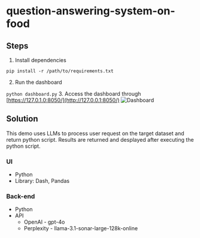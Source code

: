 # question-answering-system-on-food

## Steps
1. Install dependencies
   
```pip install -r /path/to/requirements.txt```

2. Run the dashboard

```python dashboard.py```
3. Access the dashboard through [https://127.0.1.0:8050/](http://127.0.0.1:8050/)
![Dashboard](img/ui.png)

## Solution
This demo uses LLMs to process user request on the target dataset and return python script.
Results are returned and desplayed after executing the python script. 

### UI
- Python
- Library: Dash, Pandas
### Back-end
- Python
- API
   * OpenAI - gpt-4o
   * Perplexity - llama-3.1-sonar-large-128k-online
